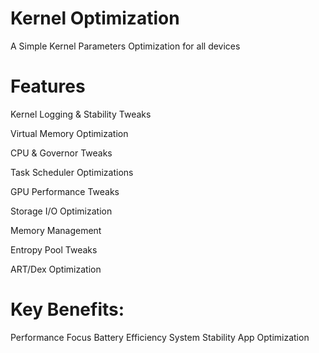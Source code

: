 # Kernel Optimization
A Simple Kernel Parameters Optimization for all devices
# Features
Kernel Logging & Stability Tweaks

Virtual Memory Optimization

CPU & Governor Tweaks

Task Scheduler Optimizations

GPU Performance Tweaks

Storage I/O Optimization

Memory Management

Entropy Pool Tweaks

ART/Dex Optimization

# Key Benefits:
Performance Focus
Battery Efficiency
System Stability
App Optimization
